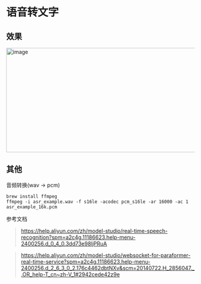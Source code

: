 # 语音转文字 

## 效果

<img width="588" height="278" alt="image" src="https://github.com/user-attachments/assets/bd1a17e9-539f-4188-aec7-62a39d33d9fb" />

## 其他

音频转换(wav -> pcm)
```
brew install ffmpeg
ffmpeg -i asr_example.wav -f s16le -acodec pcm_s16le -ar 16000 -ac 1 asr_example_16k.pcm
```

参考文档

> https://help.aliyun.com/zh/model-studio/real-time-speech-recognition?spm=a2c4g.11186623.help-menu-2400256.d_0_4_0.3dd73e98ljPRuA

> https://help.aliyun.com/zh/model-studio/websocket-for-paraformer-real-time-service?spm=a2c4g.11186623.help-menu-2400256.d_2_6_3_0_2.176c4462dbtNXv&scm=20140722.H_2856047._.OR_help-T_cn~zh-V_1#2942cede42z9e